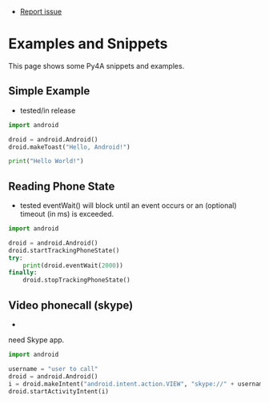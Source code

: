 * [Report issue](../README.md#create_issue)

Examples and Snippets
===

This page shows some Py4A snippets and examples.

Simple Example
---
* tested/in release

```python
import android

droid = android.Android()
droid.makeToast("Hello, Android!")

print("Hello World!")
```

Reading Phone State
---
* tested
eventWait() will block until an event occurs or an (optional) timeout (in ms) is exceeded.

```python
import android

droid = android.Android()
droid.startTrackingPhoneState()
try:
    print(droid.eventWait(2000))
finally:
    droid.stopTrackingPhoneState()
```

Video phonecall (skype)
---
* 
need Skype app.

```python
import android

username = "user to call"
droid = android.Android()
i = droid.makeIntent("android.intent.action.VIEW", "skype://" + username)
droid.startActivityIntent(i)
```

<!---
 vi: ft=markdown:et:ts=4:fdm=marker
 -->
